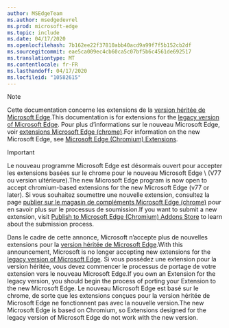 ```yaml
---
author: MSEdgeTeam
ms.author: msedgedevrel
ms.prod: microsoft-edge
ms.topic: include
ms.date: 04/17/2020
ms.openlocfilehash: 7b162ee22f37810abb40acd9a99f7f5b152cb2df
ms.sourcegitcommit: eae5ca009ec4cb60ca5c07bf5b6c4561de692517
ms.translationtype: MT
ms.contentlocale: fr-FR
ms.lasthandoff: 04/17/2020
ms.locfileid: "10582615"
---
```

> [!NOTE]
> <span data-ttu-id="d20b5-101">Cette documentation concerne les extensions de la [version héritée de Microsoft Edge][MicrosoftSupportEdgeLegacy].</span><span class="sxs-lookup"><span data-stu-id="d20b5-101">This documentation is for extensions for the [legacy version of Microsoft Edge][MicrosoftSupportEdgeLegacy].</span></span> <span data-ttu-id="d20b5-102">Pour plus d’informations sur le nouveau Microsoft Edge, voir [extensions Microsoft Edge (chrome)][MicrosoftEdgeExtensionsChromiumIndex].</span><span class="sxs-lookup"><span data-stu-id="d20b5-102">For information on the new Microsoft Edge, see [Microsoft Edge (Chromium) Extensions][MicrosoftEdgeExtensionsChromiumIndex].</span></span>

> [!IMPORTANT]
> <span data-ttu-id="d20b5-103">Le nouveau programme Microsoft Edge est désormais ouvert pour accepter les extensions basées sur le chrome pour le nouveau Microsoft Edge \ (V77 ou version ultérieure).</span><span class="sxs-lookup"><span data-stu-id="d20b5-103">The new Microsoft Edge program is now open to accept chromium-based extensions for the new Microsoft Edge \(v77 or later\).</span></span> <span data-ttu-id="d20b5-104">Si vous souhaitez soumettre une nouvelle extension, consultez la page [publier sur le magasin de compléments Microsoft Edge (chrome)][ExtensionsChromiumPublish] pour en savoir plus sur le processus de soumission.</span><span class="sxs-lookup"><span data-stu-id="d20b5-104">If you want to submit a new extension, visit [Publish to Microsoft Edge (Chromium) Addons Store][ExtensionsChromiumPublish] to learn about the submission process.</span></span>  
> 
> <span data-ttu-id="d20b5-105">Dans le cadre de cette annonce, Microsoft n’accepte plus de nouvelles extensions pour la [version héritée de Microsoft Edge][MicrosoftSupportEdgeLegacy].</span><span class="sxs-lookup"><span data-stu-id="d20b5-105">With this announcement, Microsoft is no longer accepting new extensions for the [legacy version of Microsoft Edge][MicrosoftSupportEdgeLegacy].</span></span> <span data-ttu-id="d20b5-106">Si vous possédez une extension pour la version héritée, vous devez commencer le processus de portage de votre extension vers le nouveau Microsoft Edge.</span><span class="sxs-lookup"><span data-stu-id="d20b5-106">If you own an Extension for the legacy version, you should begin the process of porting your Extension to the new Microsoft Edge.</span></span>  <span data-ttu-id="d20b5-107">Le nouveau Microsoft Edge est basé sur le chrome, de sorte que les extensions conçues pour la version héritée de Microsoft Edge ne fonctionnent pas avec la nouvelle version.</span><span class="sxs-lookup"><span data-stu-id="d20b5-107">The new Microsoft Edge is based on Chromium, so Extensions designed for the legacy version of Microsoft Edge do not work with the new version.</span></span>  
> 

<!-- image links -->  

<!-- links -->  

[MicrosoftEdgeExtensionsChromiumIndex]: /microsoft-edge/extensions-chromium/index "Extensions Microsoft Edge (chrome)"
[ExtensionsChromiumPublish]: /microsoft-edge/extensions-chromium/publish/publish-extension "Publier une extension"  

[MicrosoftSupportEdgeLegacy]: https://support.microsoft.com/help/4533505/what-is-microsoft-edge-legacy "Qu’est-ce que Microsoft Edge hérité? Support Microsoft"  
